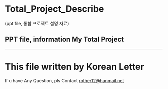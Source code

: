 # Total_Project_Describe
(ppt file, 통합 프로젝트 설명 자료)
## PPT file, information My Total Project
---
# This file written by Korean Letter
If u have Any Question, pls Contact rother12@hanmail.net
